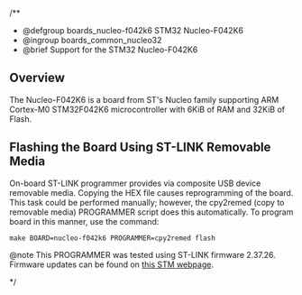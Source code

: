 /**
 * @defgroup    boards_nucleo-f042k6 STM32 Nucleo-F042K6
 * @ingroup     boards_common_nucleo32
 * @brief       Support for the STM32 Nucleo-F042K6

## Overview

The Nucleo-F042K6 is a board from ST's Nucleo family supporting ARM Cortex-M0
STM32F042K6 microcontroller with 6KiB of RAM and 32KiB of Flash.

## Flashing the Board Using ST-LINK Removable Media

On-board ST-LINK programmer provides via composite USB device removable media.
Copying the HEX file causes reprogramming of the board. This task
could be performed manually; however, the cpy2remed (copy to removable
media) PROGRAMMER script does this automatically. To program board in
this manner, use the command:
```
make BOARD=nucleo-f042k6 PROGRAMMER=cpy2remed flash
```
@note This PROGRAMMER was tested using ST-LINK firmware 2.37.26. Firmware updates
      can be found on [this STM webpage](https://www.st.com/en/development-tools/stsw-link007.html).

 */
